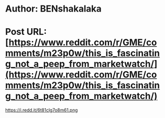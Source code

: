 # Author: BENshakalaka
# Post URL: [https://www.reddit.com/r/GME/comments/m23p0w/this_is_fascinating_not_a_peep_from_marketwatch/](https://www.reddit.com/r/GME/comments/m23p0w/this_is_fascinating_not_a_peep_from_marketwatch/)


https://i.redd.it/6t81clg7o8m61.png